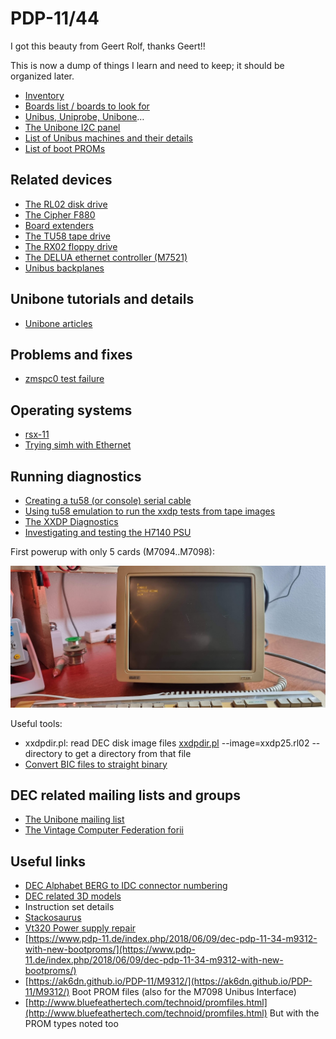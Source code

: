 # PDP-11/44

I got this beauty from Geert Rolf, thanks Geert!!

This is now a dump of things I learn and need to keep; it should be organized later.

- [Inventory](pdp-11-inventory/index.md)
- [Boards list / boards to look for](unibus-board-list/index.md)
- [Unibus, Uniprobe, Unibone](unibus-uniprobe-and-unibone-tales/index.md)…
- [The Unibone I2C panel](unibone-i2c-panel/index.md)
- [List of Unibus machines and their details](pdp-11-unibus-processors/index.md)
- [List of boot PROMs](pdp11-boot-proms/index.md)

## Related devices

- [The RL02 disk drive](rl02/index.md)
- [The Cipher F880](cipherf890/index.md)
- [Board extenders](douglas-extenders/index.md)
- [The TU58 tape drive](the-tu58-tape-unit/index.md)
- [The RX02 floppy drive](the-rx02-floppy-drive-and-the-m8256-rv211-controller/index.md)
- [The DELUA ethernet controller (M7521)](the-delua-ethernet-controller-m7521/index.md)
- [Unibus backplanes](the-dd11-dk-backplane/index.md)

## Unibone tutorials and details

- [Unibone articles](unibone/index.md)


## Problems and fixes

- [zmspc0 test failure](zmspc0-test-failure/index.md)

## Operating systems

- [rsx-11](rsx-11/index.md)
- [Trying simh with Ethernet](getting-simh-to-run-with-an-ethernet-connection/index.md)

## Running diagnostics

- [Creating a tu58 (or console) serial cable](pdp11-m7090-console-cable-tu58-cable/index.md)
- [Using tu58 emulation to run the xxdp tests from tape images](running-the-xxdp-tests-using-tu58/index.md)
- [The XXDP Diagnostics](xxdp-diagnostics-information/index.md)
- [Investigating and testing the H7140 PSU](investigating-and-testing-the-psu-h7140/index.md)

First powerup with only 5 cards (M7094..M7098):

![](image-20230329-200202.png)

Useful tools:

- xxdpdir.pl: read DEC disk image files
  [xxdpdir.pl](http://xxdpdir.pl) --image=xxdp25.rl02 --directory to get a directory from that file
- [Convert BIC files to straight binary](convert-bic-files-to-straight-binary-files/index.md)

## DEC related mailing lists and groups

- [The Unibone mailing list](https://groups.google.com/g/unibone)
- [The Vintage Computer Federation forii](https://forum.vcfed.org/index.php?forums/dec/)

## Useful links

- [DEC Alphabet BERG to IDC connector numbering](decalphabet/index.md)
- [DEC related 3D models](https://so-much-stuff.com/pdp8/cad/3d.php)
- Instruction set details
-   [Stackosaurus](http://stackosaurus.com/pdp11.html)
- [Vt320 Power supply repair](https://forum.vcfed.org/index.php?threads/vt320-modern-replacement-power-supply.1238917/#post-1260807)
- [https://www.pdp-11.de/index.php/2018/06/09/dec-pdp-11-34-m9312-with-new-bootproms/](https://www.pdp-11.de/index.php/2018/06/09/dec-pdp-11-34-m9312-with-new-bootproms/)
- [https://ak6dn.github.io/PDP-11/M9312/](https://ak6dn.github.io/PDP-11/M9312/) Boot PROM files (also for the M7098 Unibus Interface)
- [http://www.bluefeathertech.com/technoid/promfiles.html](http://www.bluefeathertech.com/technoid/promfiles.html) But with the PROM types noted too

